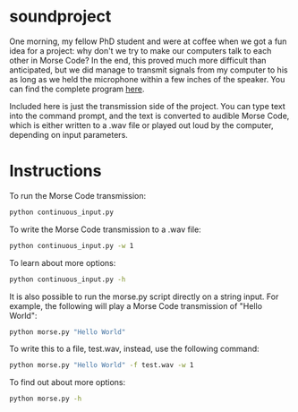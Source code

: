 soundproject
============

One morning, my fellow PhD student and were at coffee when we got a
fun idea for a project: why don't we try to make our computers talk to
each other in Morse Code? In the end, this proved much more difficult
than anticipated, but we did manage to transmit signals from my
computer to his as long as we held the microphone within a few inches
of the speaker. You can find the complete program [here](https://github.com/TheNursery/TheNurseryLibrary/tree/master/soundproject).

Included here is just the transmission side of the project. You can
type text into the command prompt, and the text is converted to
audible Morse Code, which is either written to a .wav file or played
out loud by the computer, depending on input parameters. 

# Instructions

To run the Morse Code transmission:

```sh
python continuous_input.py
```

To write the Morse Code transmission to a .wav file:

```sh
python continuous_input.py -w 1
```

To learn about more options:

```sh
python continuous_input.py -h
```

It is also possible to run the morse.py script directly on a string
input. For example, the following will play a Morse Code transmission
of "Hello World":

```sh
python morse.py "Hello World"
```

To write this to a file, test.wav, instead, use the following command:

```sh
python morse.py "Hello World" -f test.wav -w 1
```

To find out about more options:

```sh
python morse.py -h
```